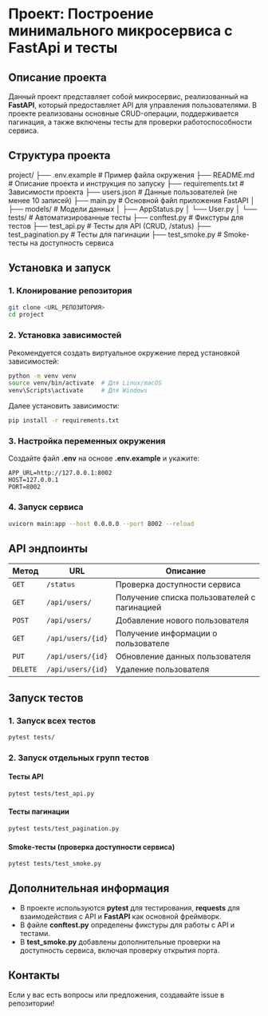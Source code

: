 # Проект: Построение минимального микросервиса с FastApi и тесты

## Описание проекта

Данный проект представляет собой микросервис, реализованный на **FastAPI**, который предоставляет API для управления пользователями. В проекте реализованы основные CRUD-операции, поддерживается пагинация, а также включены тесты для проверки работоспособности сервиса.

## Структура проекта

project/
├── .env.example                # Пример файла окружения
├── README.md                   # Описание проекта и инструкция по запуску
├── requirements.txt            # Зависимости проекта
├── users.json                  # Данные пользователей (не менее 10 записей)
├── main.py                     # Основной файл приложения FastAPI
│
├── models/                     # Модели данных
│   ├── AppStatus.py
│   └── User.py
│
└── tests/                      # Автоматизированные тесты
├── conftest.py             # Фикстуры для тестов
├── test_api.py             # Тесты для API (CRUD, /status)
├── test_pagination.py      # Тесты для пагинации
├── test_smoke.py           # Smoke-тесты на доступность сервиса

## Установка и запуск

### 1. Клонирование репозитория

```bash
git clone <URL_РЕПОЗИТОРИЯ>
cd project
```

### 2. Установка зависимостей

Рекомендуется создать виртуальное окружение перед установкой зависимостей:

```bash
python -m venv venv
source venv/bin/activate  # Для Linux/macOS
venv\Scripts\activate     # Для Windows
```

Далее установить зависимости:

```bash
pip install -r requirements.txt
```

### 3. Настройка переменных окружения

Создайте файл **.env** на основе **.env.example** и укажите:

```
APP_URL=http://127.0.0.1:8002
HOST=127.0.0.1
PORT=8002
```

### 4. Запуск сервиса

```bash
uvicorn main:app --host 0.0.0.0 --port 8002 --reload
```

## API эндпоинты


| Метод | URL               | Описание                                                                   |
| ---------- | ----------------- | ---------------------------------------------------------------------------------- |
| `GET`      | `/status`         | Проверка доступности сервиса                             |
| `GET`      | `/api/users/`     | Получение списка пользователей с пагинацией |
| `POST`     | `/api/users/`     | Добавление нового пользователя                         |
| `GET`      | `/api/users/{id}` | Получение информации о пользователе                |
| `PUT`      | `/api/users/{id}` | Обновление данных пользователя                         |
| `DELETE`   | `/api/users/{id}` | Удаление пользователя                                          |

## Запуск тестов

### 1. Запуск всех тестов

```bash
pytest tests/
```

### 2. Запуск отдельных групп тестов

#### Тесты API

```bash
pytest tests/test_api.py
```

#### Тесты пагинации

```bash
pytest tests/test_pagination.py
```

#### Smoke-тесты (проверка доступности сервиса)

```bash
pytest tests/test_smoke.py
```

## Дополнительная информация

* В проекте используются **pytest** для тестирования, **requests** для взаимодействия с API и **FastAPI** как основной фреймворк.
* В файле **conftest.py** определены фикстуры для работы с API и тестами.
* В **test\_smoke.py** добавлены дополнительные проверки на доступность сервиса, включая проверку открытия порта.

## Контакты

Если у вас есть вопросы или предложения, создавайте issue в репозитории!
